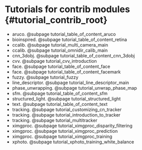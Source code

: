 Tutorials for contrib modules {#tutorial_contrib_root}
=============================
- aruco. @subpage tutorial_table_of_content_aruco
- bioinspired. @subpage tutorial_table_of_content_retina
- ccalib. @subpage tutorial_multi_camera_main
- ccalib. @subpage tutorial_omnidir_calib_main
- cnn_3dobj. @subpage tutorial_table_of_content_cnn_3dobj
- cvv. @subpage tutorial_cvv_introduction
- face. @subpage tutorial_table_of_content_face
- face. @subpage tutorial_table_of_content_facemark
- fuzzy. @subpage tutorial_fuzzy
- line_descriptor. @subpage tutorial_line_descriptor_main
- phase_unwrapping. @subpage tutorial_unwrap_phase_map
- sfm. @subpage tutorial_table_of_content_sfm
- structured_light. @subpage tutorial_structured_light
- text. @subpage tutorial_table_of_content_text
- tracking. @subpage tutorial_customizing_cn_tracker
- tracking. @subpage tutorial_introduction_to_tracker
- tracking. @subpage tutorial_multitracker
- ximgproc. @subpage tutorial_ximgproc_disparity_filtering
- ximgproc. @subpage tutorial_ximgproc_prediction
- ximgproc. @subpage tutorial_ximgproc_training
- xphoto. @subpage tutorial_xphoto_training_white_balance
